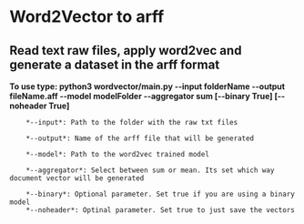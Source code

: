 # Word2Vector to arff

## Read text raw files, apply word2vec and generate a dataset in the arff format 


**To use type: python3 wordvector/main.py --input folderName --output fileName.aff --model modelFolder --aggregator sum [--binary True] [--noheader True]**

        *--input*: Path to the folder with the raw txt files

        *--output*: Name of the arff file that will be generated

        *--model*: Path to the word2vec trained model

        *--aggregator*: Select between sum or mean. Its set which way document vector will be generated

        *--binary*: Optional parameter. Set true if you are using a binary model 
        *--noheader*: Optinal parameter. Set true to just save the vectors 
